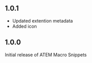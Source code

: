 ## 1.0.1

* Updated extention metadata
* Added icon

## 1.0.0

Initial release of ATEM Macro Snippets